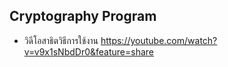 ## Cryptography Program
* วิดีโอสาธิตวิธีการใช้งาน 
https://youtube.com/watch?v=v9x1sNbdDr0&feature=share
